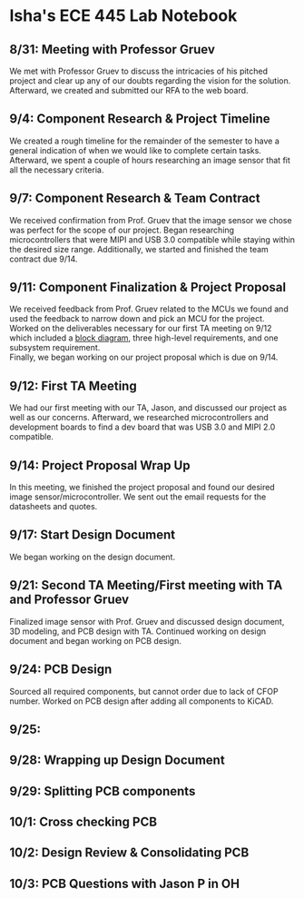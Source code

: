 # Isha's ECE 445 Lab Notebook

## 8/31: Meeting with Professor Gruev
We met with Professor Gruev to discuss the intricacies of his pitched project and clear up any of our doubts regarding the vision for the solution. Afterward, we created and submitted our RFA to the web board. 

## 9/4: Component Research & Project Timeline
We created a rough timeline for the remainder of the semester to have a general indication of when we would like to complete certain tasks. Afterward, we spent a couple of hours researching an image sensor that fit all the necessary criteria.

## 9/7: Component Research & Team Contract
We received confirmation from Prof. Gruev that the image sensor we chose was perfect for the scope of our project. Began researching microcontrollers that were MIPI and USB 3.0 compatible while staying within the desired size range. 
Additionally, we started and finished the team contract due 9/14.

## 9/11: Component Finalization & Project Proposal
We received feedback from Prof. Gruev related to the MCUs we found and used the feedback to narrow down and pick an MCU for the project. Worked on the deliverables necessary for our first TA meeting on 9/12 which included a [block diagram](https://keep.google.com/u/1/#NOTE/1Vw31qFGlAr-CA18edX1kXamcl7HZGzVYBTEl_JOEE6JA1ADldyCIwDYG-8dt6xKz), three high-level requirements, and one subsystem requirement.  
Finally, we began working on our project proposal which is due on 9/14.

## 9/12: First TA Meeting
We had our first meeting with our TA, Jason, and discussed our project as well as our concerns. Afterward, we researched microcontrollers and development boards to find a dev board that was USB 3.0 and MIPI 2.0 compatible. 

## 9/14: Project Proposal Wrap Up
In this meeting, we finished the project proposal and found our desired image sensor/microcontroller. We sent out the email requests for the datasheets and quotes.

## 9/17: Start Design Document
We began working on the design document. 

## 9/21: Second TA Meeting/First meeting with TA and Professor Gruev
Finalized image sensor with Prof. Gruev and discussed design document, 3D modeling, and PCB design with TA. Continued working on design document and began working on PCB design.

## 9/24: PCB Design
Sourced all required components, but cannot order due to lack of CFOP number. Worked on PCB design after adding all components to KiCAD.

## 9/25:

## 9/28: Wrapping up Design Document

## 9/29: Splitting PCB components

## 10/1: Cross checking PCB

## 10/2: Design Review & Consolidating PCB

## 10/3: PCB Questions with Jason P in OH
